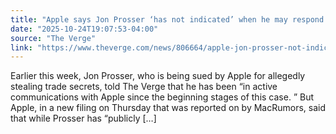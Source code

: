 ```yaml
---
title: "Apple says Jon Prosser ‘has not indicated’ when he may respond to lawsuit"
date: "2025-10-24T19:07:53-04:00"
source: "The Verge"
link: "https://www.theverge.com/news/806664/apple-jon-prosser-not-indicated-respond-lawsuit-trade-secrets-ramacciotti"
---
```


Earlier this week, Jon Prosser, who is being sued by Apple for allegedly stealing trade secrets, told The Verge that he has been “in active communications with Apple since the beginning stages of this case. ” But Apple, in a new filing on Thursday that was reported on by MacRumors, said that while Prosser has “publicly [&#8230;]
